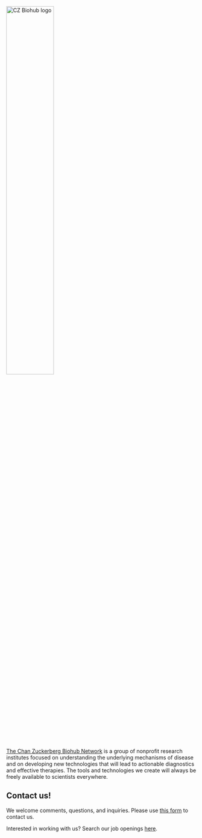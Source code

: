 <img src="https://user-images.githubusercontent.com/15677695/224608543-7d712f90-65f4-4451-a2dc-58159f20c53f.jpg" width="50%" alt="CZ Biohub logo">

[The Chan Zuckerberg Biohub Network](https://czbiohub.org) is a group of nonprofit research institutes focused on understanding the underlying mechanisms of disease and on developing new technologies that will lead to actionable diagnostics and effective therapies. The tools and technologies we create will always be freely available to scientists everywhere.

## Contact us!
We welcome comments, questions, and inquiries. Please use [this form](https://czbiohub.org/contact/) to contact us.

Interested in working with us? Search our job openings [here](https://www.czbiohub.org/careers/). 
